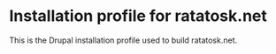 Installation profile for ratatosk.net
=====================================

This is the Drupal installation profile used to build ratatosk.net.
